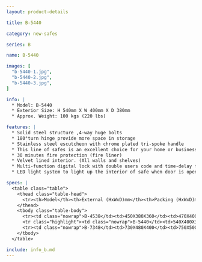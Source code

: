 ```yaml
---
layout: product-details

title: B-5440

category: new-safes

series: B

name: B-5440

images: [
  "b-5440-1.jpg",
  "b-5440-2.jpg",
  "b-5440-3.jpg",
]

info: |
  * Model: B-5440
  * Exterior Size: H 540mm X W 400mm X D 380mm
  * Approx. Weight: 100 kgs (220 lbs)

features: |
  * Solid steel structure ,4-way huge bolts
  * 180°turn hinge provide more space in storage
  * Stainless steel escutcheon with chrome plated tri-spoke handle
  * This line of safes is an excellent choice for your home or business
  * 30 minutes fire protection (fire liner)
  * Velvet lined interior. (All walls and shelves)
  * Multi-function digital lock with double users code and time-delay function.
  * LED light system to light up the interior of safe when door is open

specs: |
  <table class="table">
    <thead class="table-head">
      <tr><th>Model</th><th>External (HxWxD)mm</th><th>Packing (HxWxD)mm</th><th>Weight (kg)</th><th>Door (mm)</th><th>Body (mm)</th><th>20’FCL (pcs)</th></tr>
    </thead>
    <tbody class="table-body">
      <tr><td class="nowrap">B-4538</td><td>450X380X360</td><td>470X400X410</td><td>82</td><td>10</td><td>8</td><td>213</td></tr>
      <tr class="highlight"><td class="nowrap">B-5440</td><td>540X400X380</td><td>560X420X430</td><td>100</td><td>10</td><td>8</td><td>175</td></tr>
      <tr><td class="nowrap">B-7348</td><td>730X480X400</td><td>750X500X450</td><td>145</td><td>10</td><td>8</td><td>120</td></tr>
    </tbody>
  </table>

include: info_b.md
---
```

